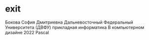 # exit

Бокова София Дмитриевна
Дальневосточный Федеральный Университета (ДВФУ)
прикладная информатика В компьютерном дизайне
2022
Pascal

